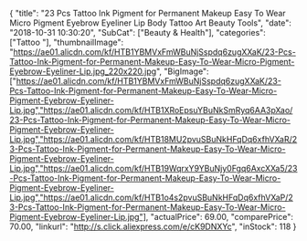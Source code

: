 {
	"title": "23 Pcs Tattoo Ink Pigment for Permanent Makeup Easy To Wear Micro Pigment Eyebrow Eyeliner Lip Body Tattoo Art Beauty Tools",
	"date": "2018-10-31 10:30:20",
	"SubCat": ["Beauty & Health"],
	"categories": ["Tattoo "],
	"thumbnailImage": "https://ae01.alicdn.com/kf/HTB1YBMVxFmWBuNjSspdq6zugXXaK/23-Pcs-Tattoo-Ink-Pigment-for-Permanent-Makeup-Easy-To-Wear-Micro-Pigment-Eyebrow-Eyeliner-Lip.jpg_220x220.jpg",
	"BigImage": ["https://ae01.alicdn.com/kf/HTB1YBMVxFmWBuNjSspdq6zugXXaK/23-Pcs-Tattoo-Ink-Pigment-for-Permanent-Makeup-Easy-To-Wear-Micro-Pigment-Eyebrow-Eyeliner-Lip.jpg","https://ae01.alicdn.com/kf/HTB1XRoEpsuYBuNkSmRyq6AA3pXao/23-Pcs-Tattoo-Ink-Pigment-for-Permanent-Makeup-Easy-To-Wear-Micro-Pigment-Eyebrow-Eyeliner-Lip.jpg","https://ae01.alicdn.com/kf/HTB18MU2pvuSBuNkHFqDq6xfhVXaR/23-Pcs-Tattoo-Ink-Pigment-for-Permanent-Makeup-Easy-To-Wear-Micro-Pigment-Eyebrow-Eyeliner-Lip.jpg","https://ae01.alicdn.com/kf/HTB19WqrxY9YBuNjy0Fgq6AxcXXa5/23-Pcs-Tattoo-Ink-Pigment-for-Permanent-Makeup-Easy-To-Wear-Micro-Pigment-Eyebrow-Eyeliner-Lip.jpg","https://ae01.alicdn.com/kf/HTB1o4s2pvuSBuNkHFqDq6xfhVXaP/23-Pcs-Tattoo-Ink-Pigment-for-Permanent-Makeup-Easy-To-Wear-Micro-Pigment-Eyebrow-Eyeliner-Lip.jpg"],
	"actualPrice": 69.00,
	"comparePrice": 70.00,
	"linkurl": "http://s.click.aliexpress.com/e/cK9DNXYc",
	"inStock": 118
}
